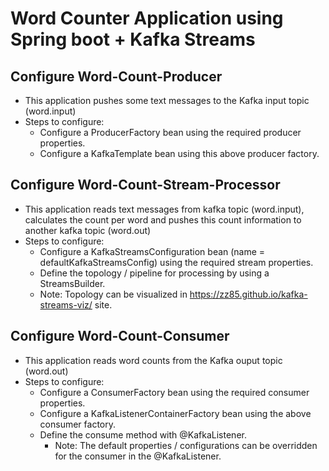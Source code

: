 # Word Counter Application using Spring boot + Kafka Streams

## Configure Word-Count-Producer
* This application pushes some text messages to the Kafka input topic (word.input)
* Steps to configure:
  * Configure a ProducerFactory bean using the required producer properties.
  * Configure a KafkaTemplate bean using this above producer factory.
  
  
## Configure Word-Count-Stream-Processor
* This application reads text messages from kafka topic (word.input), calculates the count per word and pushes this count information to another kafka topic (word.out)
* Steps to configure:
  * Configure a KafkaStreamsConfiguration bean (name = defaultKafkaStreamsConfig) using the required stream properties.
  * Define the topology / pipeline for processing by using a StreamsBuilder.  
   * Note: Topology can be visualized in https://zz85.github.io/kafka-streams-viz/ site.
  
  
## Configure Word-Count-Consumer
* This application reads word counts from the Kafka ouput topic (word.out)
* Steps to configure:
  * Configure a ConsumerFactory bean using the required consumer properties.
  * Configure a KafkaListenerContainerFactory bean using the above consumer factory.
  * Define the consume method with @KafkaListener.
    * Note: The default properties / configurations can be overridden for the consumer in the @KafkaListener.
